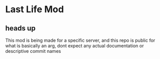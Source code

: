 # Last Life Mod

## heads up

This mod is being made for a specific server, and this repo is public for what is basically an arg, dont expect any actual documentation or descriptive commit names
